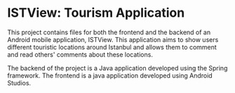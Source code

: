 # ISTView: Tourism Application
This project contains files for both the frontend and the backend of an Android mobile application, ISTView. This application aims to show users different touristic locations around Istanbul and allows them to comment and read others' comments about these locations.

The backend of the project is a Java application developed using the Spring framework. The frontend is a java application developed using Android Studios.
